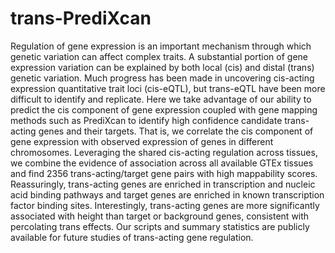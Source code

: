 # trans-PrediXcan
Regulation of gene expression is an important mechanism through which genetic variation can affect complex traits. A substantial portion of gene expression variation can be explained by both local (cis) and distal (trans) genetic variation. Much progress has been made in uncovering cis-acting expression quantitative trait loci (cis-eQTL), but trans-eQTL have been more difficult to identify and replicate. Here we take advantage of our ability to predict the cis component of gene expression coupled with gene mapping methods such as PrediXcan to identify high confidence candidate trans-acting genes and their targets. That is, we correlate the cis component of gene expression with observed expression of genes in different chromosomes. Leveraging the shared cis-acting regulation across tissues, we combine the evidence of association across all available GTEx tissues and find 2356 trans-acting/target gene pairs with high mappability scores. Reassuringly, trans-acting genes are enriched in transcription and nucleic acid binding pathways and target genes are enriched in known transcription factor binding sites. Interestingly, trans-acting genes are more significantly associated with height than target or background genes, consistent with percolating trans effects. Our scripts and summary statistics are publicly available for future studies of trans-acting gene regulation.
